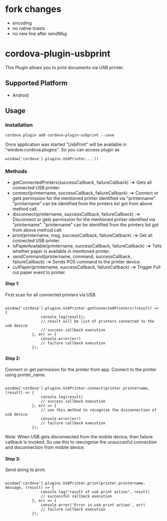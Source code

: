 # fork changes
  - encoding
  - no native toasts
  - no new line after sendMsg

# cordova-plugin-usbprint
This Plugin allows you to print documents via USB printer.


## Supported Platform
* Android

## Usage

### Installation

```
cordova plugin add cordova-plugin-usbprint --save
```
Once application was started "UsbPrint" will be available in "window.cordova.plugins". So you can access plugin as
```
window['cordova'].plugins.UsbPrinter....()
```
### Methods

* getConnectedPrinters(successCallback, failureCallback) :=> Gets all connected USB printer.
* connect(printername, successCallback, failureCallback) :=> Connect or gets permission for the mentioned printer identified via "printername". "printername" can be identified from the printers list got from above method call.
* disconnect(printername, successCallback, failureCallback) :=> Disconnect or gets permission for the mentioned printer identified via "printername". "printername" can be identified from the printers list got from above method call.
* print(printername, msg, successCallback, failureCallback) :=> Get all connected USB printer.
* isPaperAvailable(printername, successCallback, failureCallback) :=> Tells whether paper is available in mentioned printer.
* sendCommand(printername, command, successCallback, failureCallback) :=> Sends POS command to the printer device.
* cutPaper(printername, successCallback, failureCallback) :=> Trigger Full cut paper event to printer.


#### Step 1:
First scan for all connected printers via USB
```
            window['cordova'].plugins.UsbPrinter.getConnectedPrinters((result) => {
                console.log(result);
                // result will be list of printers connected to the usb device
                // success callback execution
            }, err => {
                console.error(err)
                // failure callback execution
            });
```

#### Step 2:
Connect or get permission for the printer from app. Connect to the printer using printer_name.
```
            window['cordova'].plugins.UsbPrinter.connect(printer.printername, (result) => {
                console.log(result)
                // success callback execution
            }, err => {
                // use this method to recognise the disconnection of usb device
                console.error(err)
                // failure callback execution
            });
```
Note: When USB gets disconnected from the mobile device, then failure callback is invoked. So use this to reecognise the unsuccesful connection and disconnection from mobile device.

#### Step 3:
Send string to print.
```
            window['cordova'].plugins.UsbPrinter.print(printer.printername, message, (result) => {
                console.log("result of usb print action", result)
                // successful callback execution
            }, err => {
                console.error('Error in usb print action', err)
                // failure callback execution
            });
```
